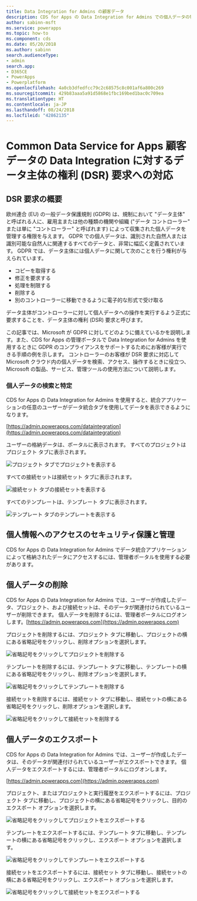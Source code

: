 ```yaml
---
title: Data Integration for Admins の顧客データ
description: CDS for Apps の Data Integration for Admins での個人データの特定、エクスポート、削除
author: sabinn-msft
ms.service: powerapps
ms.topic: how-to
ms.component: cds
ms.date: 05/20/2018
ms.author: sabinn
search.audienceType:
- admin
search.app:
- D365CE
- PowerApps
- Powerplatform
ms.openlocfilehash: 4a0cb3dfedfcc79c2c68575c8c001af6a800c269
ms.sourcegitcommit: 429b83aaa5a91d5868e1fbc169bed1bac0c709ea
ms.translationtype: HT
ms.contentlocale: ja-JP
ms.lasthandoff: 08/24/2018
ms.locfileid: "42862135"
---
```

# <a name="responding-to-data-subject-rights-dsr-requests-for-data-integration-for-common-data-service-for-apps-customer-data"></a>Common Data Service for Apps 顧客データの Data Integration に対するデータ主体の権利 (DSR) 要求への対応

## <a name="introduction-to-dsr-requests"></a>DSR 要求の概要

欧州連合 (EU) の一般データ保護規則 (GDPR) は、規制において "データ主体" と呼ばれる人に、雇用主または他の種類の機関や組織 ("データ コントローラー" または単に "コントローラー" と呼ばれます) によって収集された個人データを管理する権限を与えます。 GDPR での個人データは、識別された自然人または識別可能な自然人に関連するすべてのデータと、非常に幅広く定義されています。 GDPR では、データ主体には個人データに関して次のことを行う権利が与えられています。

- コピーを取得する
- 修正を要求する
- 処理を制限する
- 削除する
- 別のコントローラーに移動できるように電子的な形式で受け取る

データ主体がコントローラーに対して個人データへの操作を実行するよう正式に要求することを、データ主体の権利 (DSR) 要求と呼びます。

この記事では、Microsoft が GDPR に対してどのように備えているかを説明します。また、CDS for Apps の管理ポータルで Data Integration for Admins を使用するときに GDPR のコンプライアンスをサポートするためにお客様が実行できる手順の例を示します。 コントローラーのお客様が DSR 要求に対応して Microsoft クラウド内の個人データを検索、アクセス、操作するときに役立つ、Microsoft の製品、サービス、管理ツールの使用方法について説明します。

### <a name="searching-for-and-identifying-personal-data"></a>個人データの検索と特定

CDS for Apps の Data Integration for Admins を使用すると、統合アプリケーションの任意のユーザーがデータ統合タブを使用してデータを表示できるようになります。

[https://admin.powerapps.com/dataintegration](https://admin.powerapps.com/dataintegration)

ユーザーの格納データは、ポータルに表示されます。 すべてのプロジェクトはプロジェクト タブに表示されます。

![プロジェクト タブでプロジェクトを表示する](./media/data-integration-gdpr-dsr/projects-tab.png)

すべての接続セットは接続セット タブに表示されます。

![接続セット タブの接続セットを表示する](./media/data-integration-gdpr-dsr/connections-tab.png)

すべてのテンプレートは、テンプレート タブに表示されます。

![テンプレート タブのテンプレートを表示する](./media/data-integration-gdpr-dsr/templates-tab.png)

## <a name="securing-and-controlling-access-to-personal-information"></a>個人情報へのアクセスのセキュリティ保護と管理

CDS for Apps の Data Integration for Admins でデータ統合アプリケーションによって格納されたデータにアクセスするには、管理者ポータルを使用する必要があります。

## <a name="deleting-personal-data"></a>個人データの削除

CDS for Apps の Data Integration for Admins では、ユーザーが作成したデータ、プロジェクト、および接続セットは、そのデータが関連付けられているユーザーが削除できます。 個人データを削除するには、管理者ポータルにログオンします。[https://admin.powerapps.com](https://admin.powerapps.com)

プロジェクトを削除するには、プロジェクト タブに移動し、プロジェクトの横にある省略記号をクリックし、削除オプションを選択します。

![省略記号をクリックしてプロジェクトを削除する](./media/data-integration-gdpr-dsr/projects-del.png)

テンプレートを削除するには、テンプレート タブに移動し、テンプレートの横にある省略記号をクリックし、削除オプションを選択します。

![省略記号をクリックしてテンプレートを削除する](./media/data-integration-gdpr-dsr/templates-del.png)

接続セットを削除するには、接続セット タブに移動し、接続セットの横にある省略記号をクリックし、削除オプションを選択します。

![省略記号をクリックして接続セットを削除する](./media/data-integration-gdpr-dsr/connsets-del.png)

## <a name="exporting-personal-data"></a>個人データのエクスポート

CDS for Apps の Data Integration for Admins では、ユーザーが作成したデータは、そのデータが関連付けられているユーザーがエクスポートできます。 個人データをエクスポートするには、管理者ポータルにログオンします。

[https://admin.powerapps.com](https://admin.powerapps.com)

プロジェクト、またはプロジェクトと実行履歴をエクスポートするには、プロジェクト タブに移動し、プロジェクトの横にある省略記号をクリックし、目的のエクスポート オプションを選択します。

![省略記号をクリックしてプロジェクトをエクスポートする](./media/data-integration-gdpr-dsr/projects-exp.png)

テンプレートをエクスポートするには、テンプレート タブに移動し、テンプレートの横にある省略記号をクリックし、エクスポート オプションを選択します。

![省略記号をクリックしてテンプレートをエクスポートする](./media/data-integration-gdpr-dsr/templates-exp.png)

接続セットをエクスポートするには、接続セット タブに移動し、接続セットの横にある省略記号をクリックし、エクスポート オプションを選択します。

![省略記号をクリックして接続セットをエクスポートする](./media/data-integration-gdpr-dsr/connsets-exp.png)
